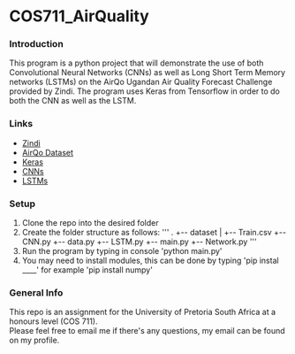 # COS711_AirQuality

### Introduction
This program is a python project that will demonstrate the use of both Convolutional Neural Networks (CNNs) as well as Long Short Term Memory networks (LSTMs) on the AirQo Ugandan Air Quality Forecast Challenge provided by Zindi.
The program uses Keras from Tensorflow in order to do both the CNN as well as the LSTM.

### Links
* [Zindi](https://zindi.africa)
* [AirQo Dataset](https://zindi.africa/competitions/airqo-ugandan-air-quality-forecast-challenge)
* [Keras](https://keras.io/)
* [CNNs](https://en.wikipedia.org/wiki/Convolutional_neural_network)
* [LSTMs](https://en.wikipedia.org/wiki/Long_short-term_memory)
### Setup
1. Clone the repo into the desired folder
2. Create the folder structure as follows:
'''
.
+-- dataset
|   +-- Train.csv
+-- CNN.py
+-- data.py
+-- LSTM.py
+-- main.py
+-- Network.py
'''
3. Run the program by typing in console 'python main.py'
4. You may need to install modules, this can be done by typing 'pip instal ____' for example 'pip install numpy'
### General Info
This repo is an assignment for the University of Pretoria South Africa at a honours level (COS 711). \
Please feel free to email me if there's any questions, my email can be found on my profile.

